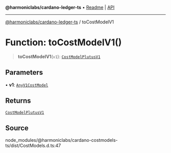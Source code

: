 **@harmoniclabs/cardano-ledger-ts** • [Readme](../Introduction.md) \| [API](../globals.md)

***

[@harmoniclabs/cardano-ledger-ts](../Introduction.md) / toCostModelV1

# Function: toCostModelV1()

> **toCostModelV1**(`v1`): [`CostModelPlutusV1`](../interfaces/CostModelPlutusV1.md)

## Parameters

• **v1**: [`AnyV1CostModel`](../type-aliases/AnyV1CostModel.md)

## Returns

[`CostModelPlutusV1`](../interfaces/CostModelPlutusV1.md)

## Source

node\_modules/@harmoniclabs/cardano-costmodels-ts/dist/CostModels.d.ts:47
